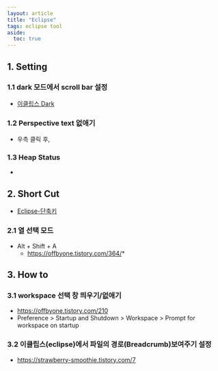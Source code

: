 ```yaml
---
layout: article
title: "Eclipse"
tags: eclipse tool
aside:
  toc: true
---
```




## 1. Setting

### 1.1 dark 모드에서 scroll bar 설정

- [이클립스 Dark](https://devesim.tistory.com/36)

### 1.2 Perspective text 없애기

- 우측 클릭 후,

### 1.3 Heap Status

- 



## 2. Short Cut

- [Eclipse-단축키](https://effectiveprogramming.tistory.com/entry/Eclipse-단축키)

### 2.1 열 선택 모드

- Alt + Shift + A
  - https://offbyone.tistory.com/364/*



## 3. How to

### 3.1 workspace 선택 창 띄우기/없애기

- https://offbyone.tistory.com/210
- Preference > Startup and Shutdown > Workspace > Prompt for workspace on startup

### 3.2 이클립스(eclipse)에서 파일의 경로(Breadcrumb)보여주기 설정

- https://strawberry-smoothie.tistory.com/7